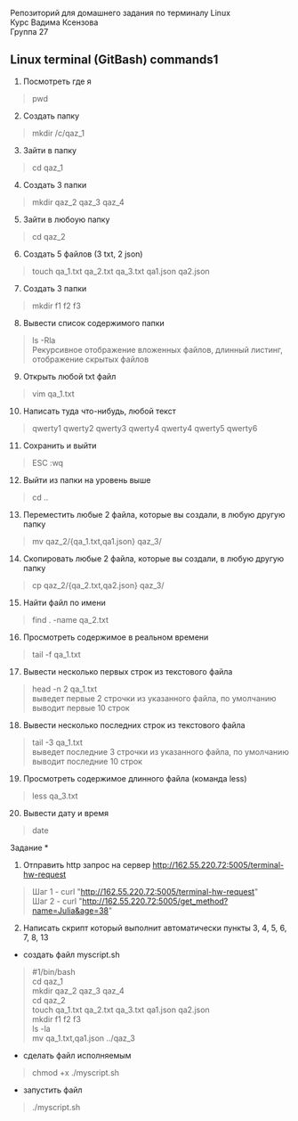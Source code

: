 Репозиторий для домашнего задания по терминалу Linux  
Курс Вадима Ксензова  
Группа 27
## Linux terminal (GitBash) commands1 ##
1. Посмотреть где я  
> pwd  
2. Создать папку  
> mkdir /c/qaz_1  
3. Зайти в папку  
> cd qaz_1  
4. Создать 3 папки
> mkdir qaz_2 qaz_3 qaz_4  
5. Зайти в любоую папку  
> сd qaz_2
6. Создать 5 файлов (3 txt, 2 json)  
> touch qa_1.txt qa_2.txt qa_3.txt qa1.json qa2.json  
7. Создать 3 папки  
> mkdir f1 f2 f3
8. Вывести список содержимого папки  
> ls -Rla  
> Рекурсивное отображение вложенных файлов, длинный листинг, отображение скрытых файлов  
9. Открыть любой txt файл  
> vim qa_1.txt  
10. Написать туда что-нибудь, любой текст  
> qwerty1 qwerty2 qwerty3 qwerty4 qwerty4 qwerty5 qwerty6  
11. Cохранить и выйти
> ESC :wq  
12. Выйти из папки на уровень выше  
> cd ..  
13. Переместить любые 2 файла, которые вы создали, в любую другую папку  
> mv qaz_2/{qa_1.txt,qa1.json} qaz_3/  
14. Cкопировать любые 2 файла, которые вы создали, в любую другую папку  
> cp qaz_2/{qa_2.txt,qa2.json} qaz_3/  
15. Найти файл по имени  
> find . -name qa_2.txt  
16. Просмотреть содержимое в реальном времени  
> tail -f qa_1.txt 
17. Вывести несколько первых строк из текстового файла  
> head -n 2 qa_1.txt  
> выведет первые 2 строчки из указанного файла, по умолчанию выводит первые 10 строк   
18. Вывести несколько последних строк из текстового файла  
> tail -3 qa_1.txt  
> выведет последние 3 строчки из указанного файла, по умолчанию выводит последние 10 строк    
19. Просмотреть содержимое длинного файла (команда less)  
> less qa_3.txt  
20. Вывести дату и время  
> date  
  
Задание *  
1. Отправить http запрос на сервер  http://162.55.220.72:5005/terminal-hw-request    
> Шаг 1 - curl "http://162.55.220.72:5005/terminal-hw-request"  
> Шаг 2 - curl "http://162.55.220.72:5005/get_method?name=Julia&age=38"  
2. Написать скрипт который выполнит автоматически пункты 3, 4, 5, 6, 7, 8, 13  
- создать файл myscript.sh  
> #1/bin/bash  
> cd qaz_1  
> mkdir qaz_2 qaz_3 qaz_4  
> сd qaz_2  
> touch qa_1.txt qa_2.txt qa_3.txt qa1.json qa2.json  
> mkdir f1 f2 f3  
> ls -la  
> mv qa_1.txt,qa1.json ../qaz_3  
- сделать файл исполняемым  
> chmod +x ./myscript.sh  
- запустить файл  
> ./myscript.sh  
  
     

   

  
